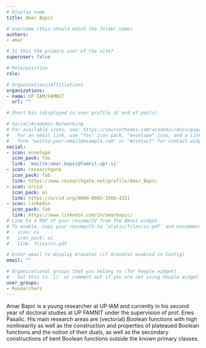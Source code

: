 ```yaml
---
# Display name
title: Amar Bapić

# Username (this should match the folder name)
authors:
- amar

# Is this the primary user of the site?
superuser: false

# Role/position
role:  

# Organizations/Affiliations
organizations:
- name: UP IAM/FAMNIT
  url: ""

# Short bio (displayed in user profile at end of posts)

# Social/Academic Networking
# For available icons, see: https://sourcethemes.com/academic/docs/page-builder/#icons
#   For an email link, use "fas" icon pack, "envelope" icon, and a link in the
#   form "mailto:your-email@example.com" or "#contact" for contact widget.
social:
- icon: envelope
  icon_pack: fas
  link: 'mailto:amar.bapic@famnit.upr.si'
- icon: researchgate
  icon_pack: fab
  link: https://www.researchgate.net/profile/Amar_Bapic
- icon: orcid
  icon_pack: ai
  link: https://orcid.org/0000-0002-3568-4321
- icon: linkedin
  icon_pack: fab
  link: https://www.linkedin.com/in/amarbapic/
# Link to a PDF of your resume/CV from the About widget.
# To enable, copy your resume/CV to `static/files/cv.pdf` and uncomment the lines below.
# - icon: cv
#   icon_pack: ai
#   link: files/cv.pdf

# Enter email to display Gravatar (if Gravatar enabled in Config)
email: ""

# Organizational groups that you belong to (for People widget)
#   Set this to `[]` or comment out if you are not using People widget.
user_groups:
- Researchers
---
```


Amar Bapić is a young researcher at UP IAM and currently in his second year of doctoral studies at UP FAMNIT under the supervision of prof. Enes Pasalic. His main research areas are (vectorial) Boolean functions with high nonlinearity as well as the construction and properties of plateaued Boolean functions and the notion of their duals, as well as the secondary constructions of bent Boolean functions outside the known primary classes.